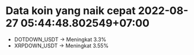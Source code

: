 # Data koin yang naik cepat 2022-08-27 05:44:48.802549+07:00

* DOTDOWN_USDT -> Meningkat 3.3%
* XRPDOWN_USDT -> Meningkat 3.55%
